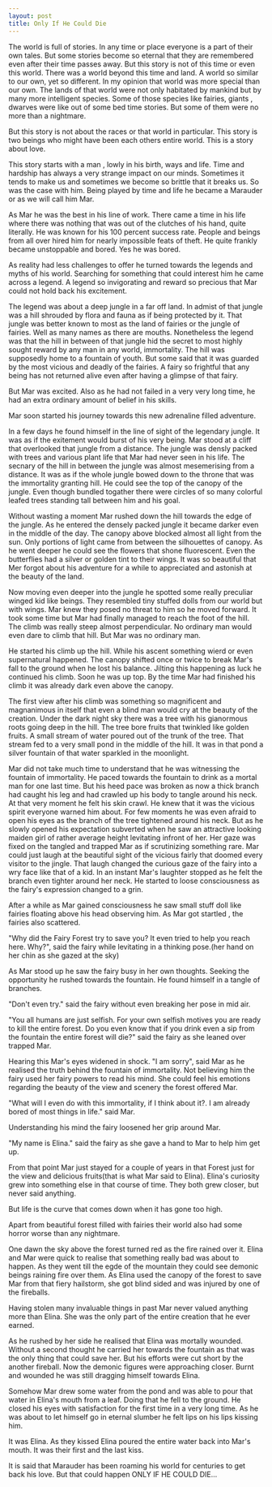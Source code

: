 ```yaml
---
layout: post
title: Only If He Could Die
---
```

<p>
The world is full of stories. In any time or place everyone is a part of their own tales. But some stories become so eternal that they are remembered even after their time passes away.
But this story is not of this time or even this world. There was a world beyond this time and land. A world so similar to our own, yet so different. 
In my opinion that world was more special than our own. The lands of that world were not only habitated by mankind but by many more intelligent species.
Some of those species like fairies, giants , dwarves were like out of some bed time stories. But some of them were no more than a nightmare.
</p>
<p>
But this story is not about the races or that world in particular. This story is two beings who might have been each others entire world. This is a story about love.
</p>
<p>
This story starts with a man , lowly in his birth, ways and life. Time and hardship has always a very strange impact on our minds. Sometimes it tends to make us and sometimes we become so brittle that it breaks us. So was the case with him. 
Being played by time and life he became a Marauder or as we will call him Mar.
</p>
<p>
As Mar he was the best in his line of work. There came a time in his life where there was nothing that was out of the clutches of his hand, quite literally. He was known for his 100 percent success rate. People and beings from all over hired him for nearly impossible feats of theft.
He quite frankly became unstoppable and bored. Yes he was bored.
</p>
<p>
As reality had less challenges to offer he turned towards the legends and myths of his world. Searching for something that could interest him he came across a legend. A legend so invigorating and reward so precious that Mar could not hold back his excitement.
</p>
<p>
The legend was about a deep jungle in a far off land. In admist of that jungle was a hill shrouded by flora and fauna as if being protected by it. That jungle was better known to most as the land of fairies or the jungle of fairies. Well as many names as there are mouths. 
Nonetheless the legend was that the hill in between of that jungle hid the secret to most highly sought reward by any man in any world, immortality. The hill was supposedly home to a fountain of youth. But some said that it was guarded by the most vicious and deadly of the fairies. A fairy so frightful that any being has not returned alive even after having a glimpse of that fairy.
</p>
<p>
But Mar was excited. Also as he had not failed in a very very long time, he had an extra ordinary amount of belief in his skills.
</p>
<p>
Mar soon started his journey towards this new adrenaline filled adventure. 
</p>
<p>
In a few days he found himself in the line of sight of the legendary jungle. It was as if the exitement would burst of his very being.
Mar stood at a cliff that overlooked that jungle from a distance.  The jungle was densly packed with trees and various plant life that Mar had never seen in his life. The secnary of the hill in between the jungle was almost mesemerising from a distance. It was as if the whole jungle bowed down to the throne that was the immortality granting hill. He could see the top of the canopy of the jungle. Even though bundled togather there were circles of so many colorful leafed trees standing tall between him and his goal.
</p>
<p>
Without wasting a moment Mar rushed down the hill towards the edge of the jungle. As he entered the densely packed jungle it became darker even in the middle of the day. The canopy above blocked almost all light from the sun. Only portions of light came from between the silhouettes of canopy. As he went deeper he could see the flowers that shone fluorescent. Even the butterflies had a silver or golden tint to their wings. It was so beautiful that Mer forgot about his adventure for a while to appreciated and astonish at the beauty of the land. 
</p>
<p>
Now moving even deeper into the jungle he spotted some really preculiar winged kid like beings. They resembled tiny stuffed dolls from our world but with wings. Mar knew they posed no threat to him so he moved forward. It took some time but Mar had finally managed to reach the foot of the hill. The climb was really steep almost perpendicular. No ordinary man would even dare to climb that hill. But Mar was no ordinary man. 
</p>
<p>
He started his climb up the hill. While his ascent something wierd or even supernatural happened. The canopy shifted once or twice to break Mar's fall to the ground when he lost his balance. Jilting this happening as luck he continued his climb. Soon he was up top. By the time Mar had finished his climb it was already dark even above the canopy.
</p>
<p>
The first view after his climb was something so magnificent and magnanimous in itself that even a blind man would cry at the beauty of the creation.
Under the dark night sky there was a tree with his gianormous roots going deep in the hill. The tree bore fruits that twinkled like golden fruits. A small stream of water poured out of the trunk of the tree. That stream fed to a very small pond in the middle of the hill. It was in that pond a silver fountain of that water sparkled in the moonlight. 
</p>
<p>
Mar did not take much time to understand that he was witnessing the fountain of immortality. He paced towards the fountain to drink as a mortal man for one last time. But his heed pace was broken as now a thick branch had caught his leg and had crawled up his body to tangle around his neck. At that very moment he felt his skin crawl. He knew that it was the vicious spirit everyone warned him about. For few moments he was even afraid to open his eyes as the branch of the tree tightened around his neck.
But as he slowly opened his expectation subverted when he saw an attractive looking maiden girl of rather average height levitating infront of her. Her gaze was fixed on the tangled and trapped Mar as if scrutinizing something rare.
Mar could just laugh at the beautiful sight of the vicious fairly that doomed every visitor to the jingle. That laugh changed the curious gaze of the fairy into a wry face like that of a kid. In an instant Mar's laughter stopped as he felt the branch even tighter around her neck. He started to loose consciousness as the fairy's expression changed to a grin.
</p>
<p>
After a while as Mar gained consciousness he saw small stuff doll like fairies floating above his head observing him. As Mar got startled , the fairies also scattered. 
</p>
<p>
"Why did the Fairy Forest try to save you? It even tried to help you reach here. Why?", said the fairy while levitating in a thinking pose.(her hand on her chin as she gazed at the sky)
</p>
<p>
As Mar stood up he saw the fairy busy in her own thoughts. Seeking the opportunity he rushed towards the fountain. He found himself in a tangle of branches.
</p>
<p>
"Don't even try." said the fairy without even breaking her pose in mid air.
</p>
<p>
"You all humans are just selfish. For your own selfish motives you are ready to kill the entire forest. Do you even know that if you drink even a sip from the  fountain the entire forest will die?" said the fairy as she leaned over trapped Mar.
</p>
<p>
Hearing this Mar's eyes widened in shock. "I am sorry", said Mar as he realised the truth behind the fountain of immortality.
Not believing him the fairy used her fairy powers to read his mind. She could feel his emotions regarding the beauty of the view and scenery the forest offered Mar.
</p>
<p>
"What will I even do with this immortality, if I think about it?. I am already bored of most things in life." said Mar.
</p>
<p>
Understanding his mind the fairy loosened her grip around Mar.
</p>
<p>
"My name is Elina." said the fairy as she gave a hand to Mar to help him get up.
</p>
<p>
From that point Mar just stayed for a couple of years in that Forest just for the view and delicious fruits(that is what Mar said to Elina).
Elina's curiosity grew into something else in that course of time. They both grew closer, but never said anything.
</p>
<p>
But life is the curve that comes down when it has gone too high.
</p>
<p>
Apart from beautiful forest filled with fairies their world also had some horror worse than any nightmare.
</p>
<p>
One dawn the sky above the forest turned red as the fire rained over it. Elina and Mar were quick to realise that something really bad was about to happen. As they went till the egde of the mountain they could see demonic beings raining fire over them. As Elina used the canopy of the forest to save Mar from that fiery hailstorm, she got blind sided and was injured by one of the fireballs.
</p>
<p>
Having stolen many invaluable things in past Mar never valued anything more than Elina. She was the only part of the entire creation that he ever earned.
</p>
<p>
As he rushed by her side he realised that Elina was mortally wounded. Without a second thought he carried her towards the fountain as that was the only thing that could save her. But his efforts were cut short by the another fireball. Now the demonic figures were approaching closer. Burnt and wounded he was still dragging himself towards Elina.
</p>
<p>
Somehow Mar drew some water from the pond and was able to pour that water in Elina's mouth from a leaf.
Doing that he fell to the ground. He closed his eyes with satisfaction for the first time in a very long time.
As he was about to let himself go in eternal slumber he felt lips on his lips kissing him. 
</p>
<p>
It was Elina. As they kissed Elina poured the entire water back into Mar's mouth. 
It was their first and the last kiss.
</p>
<p>
It is said that Marauder has been roaming his world for centuries to get back his love.
But that could happen ONLY IF HE COULD DIE...
</p>
